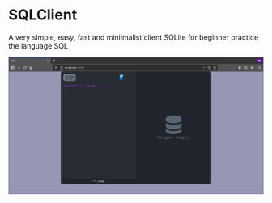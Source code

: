 # SQLClient
A very simple, easy, fast and minilmalist client SQLite for beginner practice the language SQL

![Screenshot](./screenshot.png)
